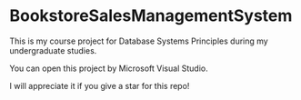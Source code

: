 # BookstoreSalesManagementSystem
This is my course project for Database Systems Principles during my undergraduate studies.

You can open this project by Microsoft Visual Studio.

I will appreciate it if you give a star for this repo!
